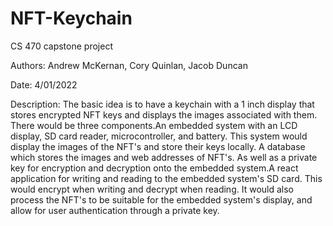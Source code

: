 # NFT-Keychain
CS 470 capstone project

Authors: Andrew McKernan, Cory Quinlan, Jacob Duncan

Date: 4/01/2022

Description: The basic idea is to have a keychain with a 1 inch display that stores encrypted NFT keys and displays the images associated with them. 
There would be three components.An embedded system with an LCD display, SD card reader, microcontroller, and battery. This system would display the 
images of the NFT's and store their keys locally. A database which stores the images and web addresses of NFT's. As well as a private key for encryption
and decryption onto the embedded system.A react application for writing and reading to the embedded system's SD card. This would encrypt when writing 
and decrypt when reading. It would also process the NFT's to be suitable for the embedded system's display, and allow for user authentication through 
a private key. 

